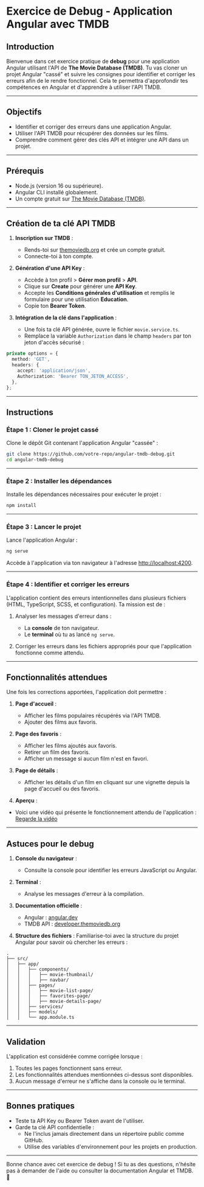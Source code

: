 # Exercice de Debug - Application Angular avec TMDB

## Introduction

Bienvenue dans cet exercice pratique de **debug** pour une application Angular utilisant l'API de **The Movie Database (TMDB)**. Tu vas cloner un projet Angular "cassé" et suivre les consignes pour identifier et corriger les erreurs afin de le rendre fonctionnel. Cela te permettra d'approfondir tes compétences en Angular et d'apprendre à utiliser l'API TMDB.

---

## Objectifs
- Identifier et corriger des erreurs dans une application Angular.
- Utiliser l'API TMDB pour récupérer des données sur les films.
- Comprendre comment gérer des clés API et intégrer une API dans un projet.

---

## Prérequis

- Node.js (version 16 ou supérieure).
- Angular CLI installé globalement.
- Un compte gratuit sur [The Movie Database (TMDB)](https://www.themoviedb.org/).

---

## Création de ta clé API TMDB

1. **Inscription sur TMDB** :
   - Rends-toi sur [themoviedb.org](https://www.themoviedb.org/) et crée un compte gratuit.
   - Connecte-toi à ton compte.

2. **Génération d'une API Key** :
   - Accède à ton profil > **Gérer mon profil** > **API**.
   - Clique sur **Create** pour générer une **API Key**.
   - Accepte les **Conditions générales d'utilisation** et remplis le formulaire pour une utilisation **Education**.
   - Copie ton **Bearer Token**.

3. **Intégration de la clé dans l'application** :
   - Une fois ta clé API générée, ouvre le fichier `movie.service.ts`.
   - Remplace la variable `Authorization` dans le champ `headers` par ton jeton d'accès sécurisé :

```typescript
private options = {
  method: 'GET',
  headers: {
    accept: 'application/json',
    Authorization: 'Bearer TON_JETON_ACCESS',
  },
};
```

---

## Instructions

### Étape 1 : Cloner le projet cassé

Clone le dépôt Git contenant l'application Angular "cassée" :

```bash
git clone https://github.com/votre-repo/angular-tmdb-debug.git
cd angular-tmdb-debug
```

---

### Étape 2 : Installer les dépendances

Installe les dépendances nécessaires pour exécuter le projet :

```bash
npm install
```

---

### Étape 3 : Lancer le projet

Lance l'application Angular :

```bash
ng serve
```

Accède à l'application via ton navigateur à l'adresse [http://localhost:4200](http://localhost:4200).

---

### Étape 4 : Identifier et corriger les erreurs

L'application contient des erreurs intentionnelles dans plusieurs fichiers (HTML, TypeScript, SCSS, et configuration). Ta mission est de :

1. Analyser les messages d'erreur dans :
   - La **console** de ton navigateur.
   - Le **terminal** où tu as lancé `ng serve`.

2. Corriger les erreurs dans les fichiers appropriés pour que l'application fonctionne comme attendu.

---

## Fonctionnalités attendues

Une fois les corrections apportées, l'application doit permettre :

1. **Page d'accueil** :
   - Afficher les films populaires récupérés via l'API TMDB.
   - Ajouter des films aux favoris.

2. **Page des favoris** :
   - Afficher les films ajoutés aux favoris.
   - Retirer un film des favoris.
   - Afficher un message si aucun film n'est en favori.

3. **Page de détails** :
   - Afficher les détails d'un film en cliquant sur une vignette depuis la page d'accueil ou des favoris.

4. **Aperçu** :
  - Voici une vidéo qui présente le fonctionnement attendu de l'application : [Regarde la vidéo](https://www.loom.com/share/52e5a4fe34a74162bae72c1265f9b14d?sid=b2cec31b-e6f4-4650-bdb0-6088f18f4591)

---

## Astuces pour le debug

1. **Console du navigateur** :
   - Consulte la console pour identifier les erreurs JavaScript ou Angular.

2. **Terminal** :
   - Analyse les messages d'erreur à la compilation.

3. **Documentation officielle** :
   - Angular : [angular.dev](https://angular.dev)
   - TMDB API : [developer.themoviedb.org](https://developer.themoviedb.org/docs)

4. **Structure des fichiers** :
   Familiarise-toi avec la structure du projet Angular pour savoir où chercher les erreurs :

```
.
├── src/
│   ├── app/
│   │   ├── components/
│   │   │   ├── movie-thumbnail/
│   │   │   ├── navbar/
│   │   ├── pages/
│   │   │   ├── movie-list-page/
│   │   │   ├── favorites-page/
│   │   │   ├── movie-details-page/
│   │   ├── services/
│   │   ├── models/
│   │   └── app.module.ts
```

---

## Validation

L'application est considérée comme corrigée lorsque :

1. Toutes les pages fonctionnent sans erreur.
2. Les fonctionnalités attendues mentionnées ci-dessus sont disponibles.
3. Aucun message d'erreur ne s'affiche dans la console ou le terminal.

---

## Bonnes pratiques

- Teste ta API Key ou Bearer Token avant de l'utiliser.
- Garde ta clé API confidentielle :
  - Ne l'inclus jamais directement dans un répertoire public comme GitHub.
  - Utilise des variables d'environnement pour les projets en production.

---

Bonne chance avec cet exercice de debug ! Si tu as des questions, n'hésite pas à demander de l'aide ou consulter la documentation Angular et TMDB. 🚀

